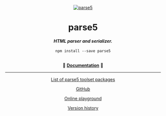 <p align="center">
    <a href="https://github.com/inikulin/parse5">
        <img src="https://raw.github.com/inikulin/parse5/master/media/logo.png" alt="parse5" />
    </a>
</p>

<div align="center">
<h1>parse5</h1>
<i><b>HTML parser and serializer.</b></i>
</div>
<br>

<div align="center">
<code>npm install --save parse5</code>
</div>
<br>

<p align="center">
  📖 <a href="https://github.com/inikulin/parse5/tree/master/packages/parse5/docs/index.md"><b>Documentation</b></a> 📖
</p>

---

<p align="center">
  <a href="https://github.com/inikulin/parse5/tree/master/docs/list-of-packages.md">List of parse5 toolset packages</a>
</p>

<p align="center">
    <a href="https://github.com/inikulin/parse5">GitHub</a>
</p>

<p align="center">
  <a href="http://astexplorer.net/#/1CHlCXc4n4">Online playground</a>
</p>

<p align="center">
    <a href="hhttps://github.com/inikulin/parse5/tree/master/docs/version-history.md">Version history</a>
</p>
